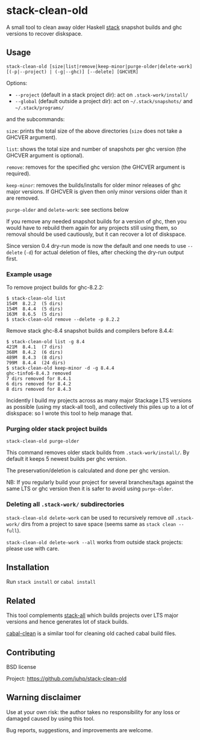 # stack-clean-old

A small tool to clean away older Haskell [stack](https://docs.haskellstack.org)
snapshot builds and ghc versions to recover diskspace.

## Usage
```
stack-clean-old [size|list|remove|keep-minor|purge-older|delete-work] [(-p|--project) | (-g|--ghc)] [--delete] [GHCVER]
```
Options:

- `--project` (default in a stack project dir): act on `.stack-work/install/`
- `--global` (default outside a project dir): act on `~/.stack/snapshots/` and `~/.stack/programs/`

and the subcommands:

`size`:
    prints the total size of the above directories
    (`size` does not take a GHCVER argument).

`list`:
    shows the total size and number of snapshots per ghc version
    (the GHCVER argument is optional).

`remove`:
    removes for the specified ghc version (the GHCVER argument is required).

`keep-minor`:
    removes the builds/installs for older minor releases of ghc major versions.
    If GHCVER is given then only minor versions older than it are removed.

`purge-older` and `delete-work`:
    see sections below

If you remove any needed snapshot builds for a version of ghc,
then you would have to rebuild them again for any projects still using them,
so removal should be used cautiously, but it can recover a lot of diskspace.

Since version 0.4 dry-run mode is now the default and one needs to use
`--delete` (`-d`) for actual deletion of files,
after checking the dry-run output first.

### Example usage
To remove project builds for ghc-8.2.2:
```
$ stack-clean-old list
154M  8.2.2  (5 dirs)
154M  8.4.4  (5 dirs)
163M  8.6.5  (5 dirs)
$ stack-clean-old remove --delete -p 8.2.2
```

Remove stack ghc-8.4 snapshot builds and compilers before 8.4.4:
```
$ stack-clean-old list -g 8.4
421M  8.4.1  (7 dirs)
368M  8.4.2  (6 dirs)
489M  8.4.3  (8 dirs)
799M  8.4.4  (24 dirs)
$ stack-clean-old keep-minor -d -g 8.4.4
ghc-tinfo6-8.4.3 removed
7 dirs removed for 8.4.1
6 dirs removed for 8.4.2
8 dirs removed for 8.4.3
```

Incidently I build my projects across as many major Stackage LTS versions as possible (using my stack-all tool), and collectively this piles up to a lot of diskspace: so I wrote this tool to help manage that.

### Purging older stack project builds
```
stack-clean-old purge-older
```
This command removes older stack builds from `.stack-work/install/`.
By default it keeps 5 newest builds per ghc version.

The preservation/deletion is calculated and done per ghc version.

NB: If you regularly build your project for several branches/tags against the same LTS or ghc version then it is safer to avoid using `purge-older`.

### Deleting all `.stack-work/` subdirectories
`stack-clean-old delete-work` can be used to recursively remove
_all_ `.stack-work/` dirs from a project to save space
(seems same as `stack clean --full`).

`stack-clean-old delete-work --all` works from outside stack projects:
please use with care.

## Installation

Run `stack install` or `cabal install`

## Related
This tool complements [stack-all](https://hackage.haskell.org/package/stack-all)
which builds projects over LTS major versions and hence generates lot of stack builds.

[cabal-clean](https://hackage.haskell.org/package/cabal-clean) is
a similar tool for cleaning old cached cabal build files.

## Contributing
BSD license

Project: https://github.com/juhp/stack-clean-old

## Warning disclaimer
Use at your own risk: the author takes no responsibility for any loss or
damaged caused by using this tool.

Bug reports, suggestions, and improvements are welcome.
